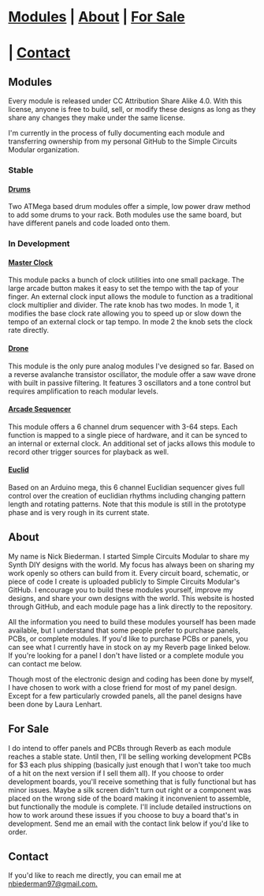 # [Modules](#modules) | [About](#about) | [For Sale](#for-sale)
# | [Contact](#contact)

## Modules

Every module is released under CC Attribution Share Alike 4.0. With this license, anyone is free to build, sell, or modify these designs as long as they share any changes they make under the same license.

I'm currently in the process of fully documenting each module and transferring ownership from my personal GitHub to the Simple Circuits Modular organization. 

### Stable

#### [Drums](https://simplecircuitsmodular.github.io/drums/)

Two ATMega based drum modules offer a simple, low power draw method to add some drums to your rack. Both modules use the same board, but have different panels and code loaded onto them.

### In Development

#### [Master Clock](https://simplecircuitsmodular.github.io/masterClock/)

This module packs a bunch of clock utilities into one small package. The large arcade button makes it easy to set the tempo with the tap of your finger. An external clock input allows the module to function as a traditional clock multiplier and divider. The rate knob has two modes. In mode 1, it modifies the base clock rate allowing you to speed up or slow down the tempo of an external clock or tap tempo. In mode 2 the knob sets the clock rate directly.

#### [Drone](https://simplecircuitsmodular.github.io/drone/)

This module is the only pure analog modules I've designed so far. Based on a reverse avalanche transistor oscillator, the module offer a saw wave drone with built in passive filtering. It features 3 oscillators and a tone control but requires amplification to reach modular levels.

#### [Arcade Sequencer](https://simplecircuitsmodular.github.io/bads/)

This module offers a 6 channel drum sequencer with 3-64 steps. Each function is mapped to a single piece of hardware, and it can be synced to an internal or external clock. An additional set of jacks allows this module to record other trigger sources for playback as well.

#### [Euclid](https://simplecircuitsmodular.github.io/euclid)

Based on an Arduino mega, this 6 channel Euclidian sequencer gives full control over the creation of euclidian rhythms including changing pattern length and rotating patterns. Note that this module is still in the prototype phase and is very rough in its current state.

## About

My name is Nick Biederman. I started Simple Circuits Modular to share my Synth DIY designs with the world. My focus has always been on sharing my work openly so others can build from it. Every circuit board, schematic, or piece of code I create is uploaded publicly to Simple Circuits Modular's GitHub. I encourage you to build these modules yourself, improve my designs, and share your own designs with the world. This website is hosted through GitHub, and each module page has a link directly to the repository.

All the information you need to build these modules yourself has been made available, but I understand that some people prefer to purchase panels, PCBs, or complete modules. If you'd like to purchase PCBs or panels, you can see what I currently have in stock on ay my Reverb page linked below. If you're looking for a panel I don't have listed or a complete module you can contact me below. 

Though most of the electronic design and coding has been done by myself, I have chosen to work with a close friend for most of my panel design. Except for a few particularly crowded panels, all the panel designs have been done by Laura Lenhart.

## For Sale

I do intend to offer panels and PCBs through Reverb as each module reaches a stable state. Until then, I'll be selling working development PCBs for $3 each plus shipping (basically just enough that I won't take too much of a hit on the next version if I sell them all). If you choose to order development boards, you'll receive something that is fully functional but has minor issues. Maybe a silk screen didn't turn out right or a component was placed on the wrong side of the board making it inconvenient to assemble, but functionally the module is complete. I'll include detailed instructions on how to work around these issues if you choose to buy a board that's in development. Send me an email with the contact link below if you'd like to order.

## Contact

If you'd like to reach me directly, you can email me at [nbiederman97@gmail.com.](mailto:nbiederman97@gmail.com)
